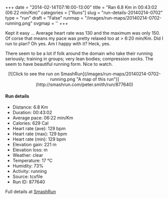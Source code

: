 +++
date = "2014-02-14T07:16:00-13:00"
title = "Ran 6.8 Km in 00:43:02 (06:22 min/Km)"
categories = ["Runs"]
slug = "run-details-20140214-0702"
type = "run"
draft = "False"
runmap = "/images/run-maps/20140214-0702-running.png"
svgmap = '<polyline points="0 29, 13 30, 38 46, 55 51, 57 51, 61 57, 64 59, 68 61, 79 70, 94 63, 98 55, 100 51, 95 42, 88 41, 87 40, 80 42, 70 49, 68 56, 68 60, 79 70, 91 63, 89 58, 94 61, 99 56, 100 51, 92 38, 86 36, 78 38, 70 45, 68 60, 76 69, 82 72, 97 65, 95 62, 100 52, 99 48, 94 41, 84 41, 78 44, 74 48, 67 49, 63 54, 60 55, 51 49, 37 47, 14 33, 7 43">'
+++

Kept it easy ... Average heart rate was 130 and the maximum was only 150. Of corse that means my pace was pretty relaxed too at > 6:20 min/Km. Did I run to plan? Oh yes. Am I happy with it? Heck, yes. 

There seem to be a lot if folk around the domain who take their running seriously; training in groups; very lean bodies; compression socks. The seem to have beautiful running form. Nice to watch. 



<!--more-->

<center>
[![Click to see the run on SmashRun](/images/run-maps/20140214-0702-running.png "A map of this run")](http://smashrun.com/peter.smith/run/877640)
</center>

#### Run details

* Distance: 6.8 Km
* Duration: 00:43:02
* Average pace: 06:22 min/Km
* Calories: 629 Cal
* Heart rate (ave): 129 bpm
* Heart rate (max): 129 bpm
* Heart rate (min): 129 bpm
* Elevation gain: 221 m
* Elevation loss:  m
* Weather: clear
* Temperature: 17 &deg;C
* Humidity: 73%
* Activity: running
* Source: tcxfile
* Run ID: 877640

Full details at [SmashRun](http://smashrun.com/peter.smith/run/877640)